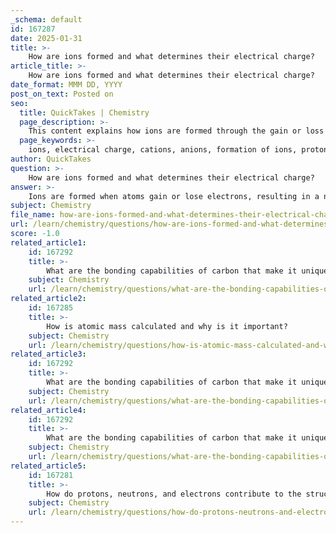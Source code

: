 ```yaml
---
_schema: default
id: 167287
date: 2025-01-31
title: >-
    How are ions formed and what determines their electrical charge?
article_title: >-
    How are ions formed and what determines their electrical charge?
date_format: MMM DD, YYYY
post_on_text: Posted on
seo:
  title: QuickTakes | Chemistry
  page_description: >-
    This content explains how ions are formed through the gain or loss of electrons, leading to cations and anions, and describes how their electrical charge is determined by the balance between protons and electrons.
  page_keywords: >-
    ions, electrical charge, cations, anions, formation of ions, protons, electrons, chemical properties, ionic bonding, reactivity
author: QuickTakes
question: >-
    How are ions formed and what determines their electrical charge?
answer: >-
    Ions are formed when atoms gain or lose electrons, resulting in a net electrical charge. This process alters the balance between protons (positively charged) and electrons (negatively charged) in the atom. \n\n### Formation of Ions\n1. **Cations**: These are positively charged ions that occur when an atom loses one or more electrons. For example, sodium (Na) can lose an electron to form a sodium cation (Na⁺).\n2. **Anions**: These are negatively charged ions formed when an atom gains one or more electrons. For instance, chlorine (Cl) can gain an electron to become a chloride anion (Cl⁻).\n\n### Determinants of Electrical Charge\nThe electrical charge of an ion is determined by the difference between the number of protons and electrons:\n- If an atom loses electrons, it has more protons than electrons, resulting in a positive charge (cation).\n- If an atom gains electrons, it has more electrons than protons, resulting in a negative charge (anion).\n\n### Chemical Properties\nIons exhibit different chemical properties compared to their neutral atoms due to changes in electron configuration. This alteration affects their reactivity and the types of chemical bonds they can form, which is crucial in various chemical processes, including ionic bonding.\n\nIn summary, ions are created through the gain or loss of electrons, and their electrical charge is determined by the resulting imbalance between protons and electrons.
subject: Chemistry
file_name: how-are-ions-formed-and-what-determines-their-electrical-charge.md
url: /learn/chemistry/questions/how-are-ions-formed-and-what-determines-their-electrical-charge
score: -1.0
related_article1:
    id: 167292
    title: >-
        What are the bonding capabilities of carbon that make it unique?
    subject: Chemistry
    url: /learn/chemistry/questions/what-are-the-bonding-capabilities-of-carbon-that-make-it-unique
related_article2:
    id: 167285
    title: >-
        How is atomic mass calculated and why is it important?
    subject: Chemistry
    url: /learn/chemistry/questions/how-is-atomic-mass-calculated-and-why-is-it-important
related_article3:
    id: 167292
    title: >-
        What are the bonding capabilities of carbon that make it unique?
    subject: Chemistry
    url: /learn/chemistry/questions/what-are-the-bonding-capabilities-of-carbon-that-make-it-unique
related_article4:
    id: 167292
    title: >-
        What are the bonding capabilities of carbon that make it unique?
    subject: Chemistry
    url: /learn/chemistry/questions/what-are-the-bonding-capabilities-of-carbon-that-make-it-unique
related_article5:
    id: 167281
    title: >-
        How do protons, neutrons, and electrons contribute to the structure of an atom?
    subject: Chemistry
    url: /learn/chemistry/questions/how-do-protons-neutrons-and-electrons-contribute-to-the-structure-of-an-atom
---
```


&nbsp;